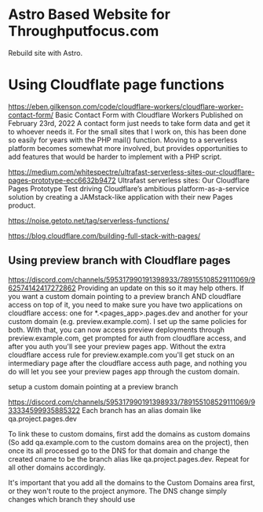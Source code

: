 # Astro Based Website for Throughputfocus.com

Rebuild site with Astro.

# Using Cloudflate page functions

https://eben.gilkenson.com/code/cloudflare-workers/cloudflare-worker-contact-form/
Basic Contact Form with Cloudflare Workers
Published on February 23rd, 2022
A contact form just needs to take form data and get it to whoever needs it. For the small sites that I work on, this has been done so easily for years with the PHP mail() function. Moving to a serverless platform becomes somewhat more involved, but provides opportunities to add features that would be harder to implement with a PHP script.

https://medium.com/whitespectre/ultrafast-serverless-sites-our-cloudflare-pages-prototype-ecc6632b9472
Ultrafast serverless sites: Our Cloudflare Pages Prototype
Test driving Cloudflare’s ambitious platform-as-a-service solution by creating a JAMstack-like application with their new Pages product.

https://noise.getoto.net/tag/serverless-functions/

https://blog.cloudflare.com/building-full-stack-with-pages/

## Using preview branch with Cloudflare pages

https://discord.com/channels/595317990191398933/789155108529111069/962574142417272862
Providing an update on this so it may help others. If you want a custom domain pointing to a preview branch AND cloudflare access on top of it, you need to make sure you have two applications on cloudflare access: one for \*.<pages_app>.pages.dev and another for your custom domain (e.g. preview.example.com). I set up the same policies for both. With that, you can now access preview deployments through preview.example.com, get prompted for auth from cloudflare access, and after you auth you'll see your preview pages app.
Without the extra cloudflare access rule for preview.example.com you'll get stuck on an intermediary page after the cloudflare access auth page, and nothing you do will let you see your preview pages app through the custom domain.

setup a custom domain pointing at a preview branch

https://discord.com/channels/595317990191398933/789155108529111069/933334599935885322
Each branch has an alias domain like qa.project.pages.dev

To link these to custom domains, first add the domains as custom domains (So add qa.example.com to the custom domains area on the project), then once its all processed go to the DNS for that domain and change the created cname to be the branch alias like qa.project.pages.dev. Repeat for all other domains accordingly.

It's important that you add all the domains to the Custom Domains area first, or they won't route to the project anymore. The DNS change simply changes which branch they should use
